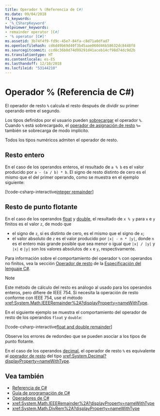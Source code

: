 ```yaml
---
title: Operador % (Referencia de C#)
ms.date: 09/04/2018
f1_keywords:
- '%_CSharpKeyword'
helpviewer_keywords:
- remainder operator [C#]
- '% operator [C#]'
ms.assetid: 3b74f4f9-fd9c-45e7-84fa-c8d71a0dfad7
ms.openlocfilehash: cd6d49b69d40f3b45aae060d46b58632dc8448f8
ms.sourcegitcommit: ccd8c36b0d74d99291d41aceb14cf98d74dc9d2b
ms.translationtype: HT
ms.contentlocale: es-ES
ms.lasthandoff: 12/10/2018
ms.locfileid: "53144210"
---
```

# <a name="-operator-c-reference"></a>Operador % (Referencia de C#)

El operador de resto `%` calcula el resto después de dividir su primer operando entre el segundo.

Los tipos definidos por el usuario pueden [sobrecargar](../keywords/operator.md) el operador `%`. Cuando `%` está sobrecargado, el [operador de asignación de resto](remainder-assignment-operator.md) `%=` también se sobrecarga de modo implícito.

Todos los tipos numéricos admiten el operador de resto.

## <a name="integer-remainder"></a>Resto entero
  
En el caso de los operandos enteros, el resultado de `a % b` es el valor producido por `a - (a / b) * b`. El signo de resto distinto de cero es el mismo que el del primer operando, como se muestra en el ejemplo siguiente:

[!code-csharp-interactive[integer remainder](~/samples/snippets/csharp/language-reference/operators/RemainderExamples.cs#1)]

## <a name="floating-point-remainder"></a>Resto de punto flotante

En el caso de los operandos [float](../keywords/float.md) y [double](../keywords/double.md), el resultado de `x % y` para `x` e `y` finitos es el valor `z`, de modo que

- el signo de `z`, si es distinto de cero, es el mismo que el signo de `x`;
- el valor absoluto de `z` es el valor producido por `|x| - n * |y|`, donde `n` es el entero más grande posible que sea menor o igual que `|x| / |y|` y `|x|` e `|y|` son los valores absolutos de `x` e `y`, respectivamente.

Para información sobre el comportamiento del operador `%` con operandos no finitos, vea la sección [Operador de resto](~/_csharplang/spec/expressions.md#remainder-operator) de la [Especificación del lenguaje C#](../language-specification/index.md).

> [!NOTE]
> Este método de cálculo del resto es análogo al usado para los operandos enteros, pero difiere de IEEE 754. Si necesita la operación de resto conforme con IEEE 754, use el método <xref:System.Math.IEEERemainder%2A?displayProperty=nameWithType>.

En el siguiente ejemplo se muestra el comportamiento del operador de resto de los operandos `float` y `double`:

[!code-csharp-interactive[float and double remainder](~/samples/snippets/csharp/language-reference/operators/RemainderExamples.cs#2)]

Observe los errores de redondeo que se pueden asociar a los tipos de punto flotante.

En el caso de los operandos [decimal](../keywords/decimal.md), el operador de resto `%` es equivalente al [operador de resto](<xref:System.Decimal.op_Modulus(System.Decimal,System.Decimal)>) del tipo <xref:System.Decimal?displayProperty=nameWithType>.

## <a name="see-also"></a>Vea también

- [Referencia de C#](../index.md)
- [Guía de programación de C#](../../programming-guide/index.md)
- [Operadores de C#](index.md)
- <xref:System.Math.IEEERemainder%2A?displayProperty=nameWithType>
- <xref:System.Math.DivRem%2A?displayProperty=nameWithType>
